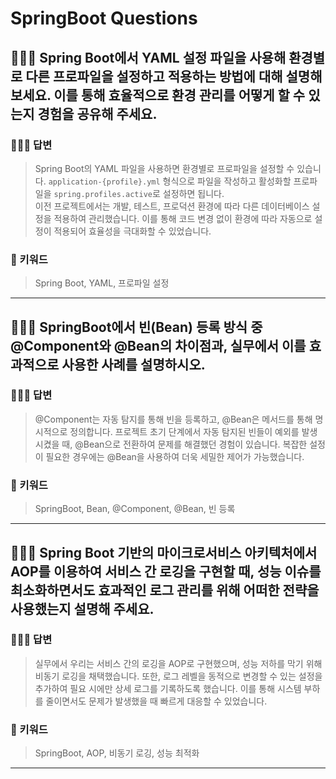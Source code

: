 # SpringBoot Questions

## 🤷🏻‍♂️ Spring Boot에서 YAML 설정 파일을 사용해 환경별로 다른 프로파일을 설정하고 적용하는 방법에 대해 설명해보세요. 이를 통해 효율적으로 환경 관리를 어떻게 할 수 있는지 경험을 공유해 주세요.

### 🙆🏻‍♂️ 답변
> Spring Boot의 YAML 파일을 사용하면 환경별로 프로파일을 설정할 수 있습니다. `application-{profile}.yml` 형식으로 파일을 작성하고 활성화할 프로파일을 `spring.profiles.active`로 설정하면 됩니다. <br>이전 프로젝트에서는 개발, 테스트, 프로덕션 환경에 따라 다른 데이터베이스 설정을 적용하여 관리했습니다. 이를 통해 코드 변경 없이 환경에 따라 자동으로 설정이 적용되어 효율성을 극대화할 수 있었습니다. 

### 🔑 키워드
> Spring Boot, YAML, 프로파일 설정

<hr>

## 🤷🏻‍♂️ SpringBoot에서 빈(Bean) 등록 방식 중 @Component와 @Bean의 차이점과, 실무에서 이를 효과적으로 사용한 사례를 설명하시오.

### 🙆🏻‍♂️ 답변
> @Component는 자동 탐지를 통해 빈을 등록하고, @Bean은 메서드를 통해 명시적으로 정의합니다. 프로젝트 초기 단계에서 자동 탐지된 빈들이 예외를 발생시켰을 때, @Bean으로 전환하여 문제를 해결했던 경험이 있습니다. 복잡한 설정이 필요한 경우에는 @Bean을 사용하여 더욱 세밀한 제어가 가능했습니다.

### 🔑 키워드
> SpringBoot, Bean, @Component, @Bean, 빈 등록

<hr>

## 🤷🏻‍♂️ Spring Boot 기반의 마이크로서비스 아키텍처에서 AOP를 이용하여 서비스 간 로깅을 구현할 때, 성능 이슈를 최소화하면서도 효과적인 로그 관리를 위해 어떠한 전략을 사용했는지 설명해 주세요.

### 🙆🏻‍♂️ 답변
> 실무에서 우리는 서비스 간의 로깅을 AOP로 구현했으며, 성능 저하를 막기 위해 비동기 로깅을 채택했습니다. 또한, 로그 레벨을 동적으로 변경할 수 있는 설정을 추가하여 필요 시에만 상세 로그를 기록하도록 했습니다. 이를 통해 시스템 부하를 줄이면서도 문제가 발생했을 때 빠르게 대응할 수 있었습니다.

### 🔑 키워드
> SpringBoot, AOP, 비동기 로깅, 성능 최적화

<hr>